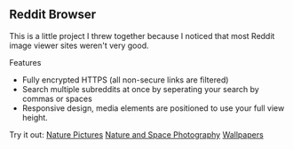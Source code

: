 ## Reddit Browser

This is a little project I threw together because I noticed that most Reddit image viewer sites weren't very good.

Features
- Fully encrypted HTTPS (all non-secure links are filtered)
- Search multiple subreddits at once by seperating your search by commas or spaces
- Responsive design, media elements are positioned to use your full view height.

Try it out:
[Nature Pictures](https://redditbrowser.surge.sh/natureporn)
[Nature and Space Photography](https://redditbrowser.surge.sh/earthporn,spaceporn)
[Wallpapers](https://redditbrowser.surge.sh/wallpapers)
